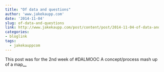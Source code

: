 ```yaml
---
title: "Of data and questions"
author: 'www.jakekaupp.com'
date: '2014-11-04'
slug: of-data-and-questions
link: http://www.jakekaupp.com/post/content/post/2014-11-04-of-data-and-questions/
categories:
- bloglink
tags:
  - jakekauppcom
---
```


This post was for the 2nd week of #DALMOOC A concept/process mash up of a map[... <i class="fas fa-external-link-alt"></i>](http://www.jakekaupp.com/post/content/post/2014-11-04-of-data-and-questions/)

